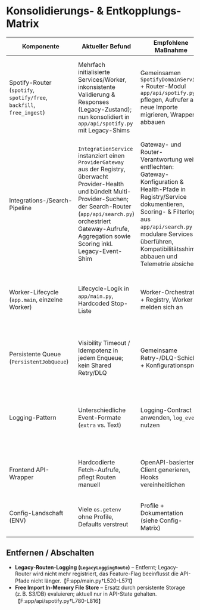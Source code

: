 # Konsolidierungs- & Entkopplungs-Matrix

| Komponente | Aktueller Befund | Empfohlene Maßnahme | Art (Merge/Entkoppeln/Entfernen) | Fundstellen | Umsetzungsskizze |
| --- | --- | --- | --- | --- | --- |
| Spotify-Router (`spotify`, `spotify/free`, `backfill`, `free_ingest`) | Mehrfach initialisierte Services/Worker, inkonsistente Validierung & Responses (Legacy-Zustand); nun konsolidiert in `app/api/spotify.py` mit Legacy-Shims | Gemeinsamen `SpotifyDomainService` + Router-Modul `app/api/spotify.py` pflegen, Aufrufer auf neue Importe migrieren, Wrapper abbauen | Zusammenlegen | `app/api/spotify.py`【F:app/api/spotify.py†L60-L1233】<br>`app/api/routers/spotify.py`【F:app/api/routers/spotify.py†L1-L13】 | 1) Service-Klasse extrahieren; 2) Router-Handlers auf Service umstellen; 3) Tests aktualisieren; 4) Alte Router-Module deprecaten und über neuen Sammelrouter exportieren |
| Integrations-/Search-Pipeline | `IntegrationService` instanziert einen `ProviderGateway` aus der Registry, überwacht Provider-Health und bündelt Multi-Provider-Suchen; der Search-Router (`app/api/search.py`) orchestriert Gateway-Aufrufe, Aggregation sowie Scoring inkl. Legacy-Event-Shim | Gateway- und Router-Verantwortung weiter entflechten: Gateway-Konfiguration & Health-Pfade in Registry/Service dokumentieren, Scoring- & Filterlogik aus `app/api/search.py` in modulare Services überführen, Kompatibilitätsshims abbauen und Telemetrie absichern | Entkoppeln | `app/services/integration_service.py`【F:app/services/integration_service.py†L1-L160】<br>`app/integrations/provider_gateway.py`【F:app/integrations/provider_gateway.py†L1-L200】<br>`app/api/search.py`【F:app/api/search.py†L1-L188】 | 1) Provider-/Gateway-Verträge stabilisieren; 2) Search-Router-Logik auf Service-Ebene ziehen (Filter/Scoring); 3) Regressionstests für Provider-Failover & Ranking ergänzen |
| Worker-Lifecycle (`app.main`, einzelne Worker) | Lifecycle-Logik in `app/main.py`, Hardcoded Stop-Liste | Worker-Orchestrator + Registry, Worker melden sich an | Zusammenlegen/Entkoppeln | `app/main.py`【F:app/main.py†L239-L352】<br>`app/workers/watchlist_worker.py`【F:app/workers/watchlist_worker.py†L61-L118】 | 1) `WorkerDescriptor` definieren (Factory + Capabilities); 2) Orchestrator baut Worker & trackt Status; 3) Router/CLI nutzen Orchestrator |
| Persistente Queue (`PersistentJobQueue`) | Visibility Timeout / Idempotenz in jedem Enqueue; kein Shared Retry/DLQ | Gemeinsame Retry-/DLQ-Schicht + Konfigurationsprofil | Entkoppeln | `app/workers/persistence.py`【F:app/workers/persistence.py†L42-L191】 | 1) Retry-Policy-Helper erstellen (Backoff, Visibility); 2) DLQ-Tabelle + Service definieren; 3) Worker auf Helper umstellen |
| Logging-Pattern | Unterschiedliche Event-Formate (`extra` vs. Text) | Logging-Contract anwenden, `log_event` nutzen | Zusammenlegen | `app/services/cache.py`【F:app/services/cache.py†L70-L135】<br>`app/workers/watchlist_worker.py`【F:app/workers/watchlist_worker.py†L93-L103】<br>`app/routers/search_router.py`【F:app/routers/search_router.py†L127-L154】 | 1) Helper + Structured Schema implementieren; 2) Stepwise rollout (Cache → Search → Workers) |
| Frontend API-Wrapper | Hardcodierte Fetch-Aufrufe, pflegt Routen manuell | OpenAPI-basierten Client generieren, Hooks vereinheitlichen | Zusammenlegen | `frontend/src/api/client.ts`【F:frontend/src/api/client.ts†L1-L469】 | 1) Schema generieren; 2) Client-Build in CI aufnehmen; 3) Page/Hook-Refactor |
| Config-Landschaft (ENV) | Viele `os.getenv` ohne Profile, Defaults verstreut | Profile + Dokumentation (siehe Config-Matrix) | Entkoppeln | `app/config.py`【F:app/config.py†L120-L299】<br>`app/main.py`【F:app/main.py†L239-L323】 | 1) Profile definieren; 2) Loader anpassen; 3) Docs/Deployment-Skripte updaten |

## Entfernen / Abschalten
- **Legacy-Routen-Logging (`LegacyLoggingRoute`)** – Entfernt; Legacy-Router wird nicht mehr registriert, das Feature-Flag beeinflusst die API-Pfade nicht länger.【F:app/main.py†L520-L571】
- **Free Import In-Memory File Store** – Ersatz durch persistente Storage (z. B. S3/DB) evaluieren; aktuell nur in API-State gehalten.【F:app/api/spotify.py†L780-L816】

